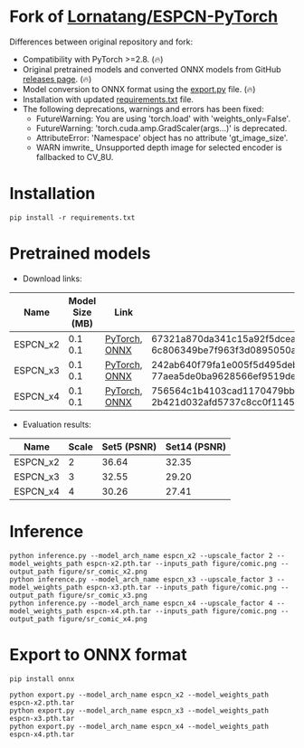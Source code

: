 # Fork of [Lornatang/ESPCN-PyTorch](https://github.com/Lornatang/ESPCN-PyTorch)

Differences between original repository and fork:

* Compatibility with PyTorch >=2.8. (🔥)
* Original pretrained models and converted ONNX models from GitHub [releases page](https://github.com/clibdev/ESPCN-PyTorch/releases). (🔥)
* Model conversion to ONNX format using the [export.py](export.py) file. (🔥)
* Installation with updated [requirements.txt](requirements.txt) file.
* The following deprecations, warnings and errors has been fixed:
  * FutureWarning: You are using 'torch.load' with 'weights_only=False'.
  * FutureWarning: 'torch.cuda.amp.GradScaler(args...)' is deprecated.
  * AttributeError: 'Namespace' object has no attribute 'gt_image_size'.
  * WARN imwrite_ Unsupported depth image for selected encoder is fallbacked to CV_8U.

# Installation

```shell
pip install -r requirements.txt
```

# Pretrained models

* Download links:

| Name     | Model Size (MB) | Link                                                                                                                                                                                   | SHA-256                                                                                                                              |
|----------|-----------------|----------------------------------------------------------------------------------------------------------------------------------------------------------------------------------------|--------------------------------------------------------------------------------------------------------------------------------------|
| ESPCN_x2 | 0.1<br>0.1      | [PyTorch](https://github.com/clibdev/ESPCN-PyTorch/releases/latest/download/espcn-x2.pth.tar), [ONNX](https://github.com/clibdev/ESPCN-PyTorch/releases/latest/download/espcn-x2.onnx) | 67321a870da341c15a92f5dcea31bcb21b7fa30165b0ac445662d4364048595b<br>6c806349be7f963f3d0895050a771a5de15e9950361e2a2f92624e4b1f675044 |
| ESPCN_x3 | 0.1<br>0.1      | [PyTorch](https://github.com/clibdev/ESPCN-PyTorch/releases/latest/download/espcn-x3.pth.tar), [ONNX](https://github.com/clibdev/ESPCN-PyTorch/releases/latest/download/espcn-x3.onnx) | 242ab640f79fa1e005f5d495debf6c1e385209c8b81f14f5692ba7ed51ec2f5d<br>77aea5de0ba9628566ef9519de06a18ff5c25b32b0743d3e49a808c539c5445f |
| ESPCN_x4 | 0.1<br>0.1      | [PyTorch](https://github.com/clibdev/ESPCN-PyTorch/releases/latest/download/espcn-x4.pth.tar), [ONNX](https://github.com/clibdev/ESPCN-PyTorch/releases/latest/download/espcn-x4.onnx) | 756564c1b4103cad1170479bbce665b2b58163444d5170dcc1db37ba143694f8<br>2b421d032afd5737c8cc0f1145214d78c35dbc46e3c7cb45913da80304b8aa8e |

* Evaluation results:

| Name     | Scale | Set5 (PSNR) | Set14 (PSNR) |
|----------|-------|-------------|--------------|
| ESPCN_x2 | 2     | 36.64       | 32.35        |
| ESPCN_x3 | 3     | 32.55       | 29.20        |
| ESPCN_x4 | 4     | 30.26       | 27.41        |

# Inference

```shell
python inference.py --model_arch_name espcn_x2 --upscale_factor 2 --model_weights_path espcn-x2.pth.tar --inputs_path figure/comic.png --output_path figure/sr_comic_x2.png
python inference.py --model_arch_name espcn_x3 --upscale_factor 3 --model_weights_path espcn-x3.pth.tar --inputs_path figure/comic.png --output_path figure/sr_comic_x3.png
python inference.py --model_arch_name espcn_x4 --upscale_factor 4 --model_weights_path espcn-x4.pth.tar --inputs_path figure/comic.png --output_path figure/sr_comic_x4.png
```

# Export to ONNX format

```shell
pip install onnx
```
```shell
python export.py --model_arch_name espcn_x2 --model_weights_path espcn-x2.pth.tar
python export.py --model_arch_name espcn_x3 --model_weights_path espcn-x3.pth.tar
python export.py --model_arch_name espcn_x4 --model_weights_path espcn-x4.pth.tar
```
